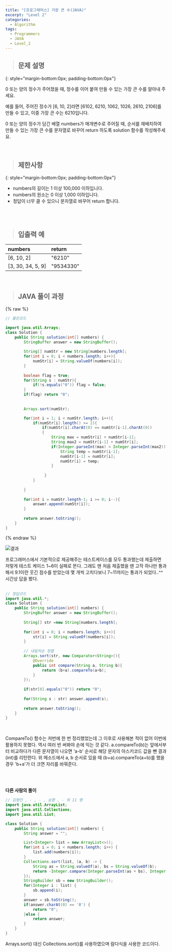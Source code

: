 ```yaml
---
title: "[프로그래머스] 가장 큰 수(JAVA)"
excerpt: "Level 2"
categories: 
  - Algorithm
tags: 
  - Programmers
  - JAVA
  - Level_2
---
```



> ## 문제 설명
{: style="margin-bottom:0px; padding-bottom:0px"}

0 또는 양의 정수가 주어졌을 때, 정수를 이어 붙여 만들 수 있는 가장 큰 수를 알아내 주세요.<br>

예를 들어, 주어진 정수가 [6, 10, 2]라면 [6102, 6210, 1062, 1026, 2610, 2106]를 만들 수 있고, 이중 가장 큰 수는 6210입니다.<br>

0 또는 양의 정수가 담긴 배열 numbers가 매개변수로 주어질 때, 순서를 재배치하여 만들 수 있는 가장 큰 수를 문자열로 바꾸어 return 하도록 solution 함수를 작성해주세요.<br>
<br><br>


> ## 제한사항
{: style="margin-bottom:0px; padding-bottom:0px"}

- numbers의 길이는 1 이상 100,000 이하입니다.
- numbers의 원소는 0 이상 1,000 이하입니다.
- 정답이 너무 클 수 있으니 문자열로 바꾸어 return 합니다.


<br>
<br>


> ## 입출력 예

|numbers|return|
|:------|:------|
|[6, 10, 2]|"6210"|
|[3, 30, 34, 5, 9]|"9534330"|


<br>

> ## JAVA 풀이 과정

{% raw %}

```java
// 틀린코드

import java.util.Arrays;
class Solution {
    public String solution(int[] numbers) {
        StringBuffer answer = new StringBuffer();
        
        String[] numStr = new String[numbers.length];
        for(int i = 0; i < numbers.length; i++){
            numStr[i] = String.valueOf(numbers[i]);
        }
        
        boolean flag = true;
        for(String s : numStr){
            if(!s.equals("0")) flag = false;
        }
        if(flag) return "0";
        
        
        Arrays.sort(numStr);

        for(int i = 1; i < numStr.length; i++){
            if(numStr[i].length() >= 2){
                if(numStr[i].charAt(0) == numStr[i-1].charAt(0))
                {   
                    String max = numStr[i] + numStr[i-1];
                    String max2 = numStr[i-1] + numStr[i];
                    if(Integer.parseInt(max) < Integer.parseInt(max2)) {
                        String temp = numStr[i-1];
                        numStr[i-1] = numStr[i];
                        numStr[i] = temp;
                    }
                    
                 }
            }
                
        }
        
        for(int i = numStr.length-1; i >= 0; i--){
            answer.append(numStr[i]);
        }
        
        return answer.toString();
    }
}
```

{% endraw %}


![결과](https://user-images.githubusercontent.com/70805241/122193424-6f8d1080-cecf-11eb-8bff-6da95943b80a.png)
 <br>

프로그래머스에서 기본적으로 제공해주는 테스트케이스를 모두 통과했는데 제출하면 저렇게 테스트 케이스 1~6이 실패로 뜬다. 그래도 맨 처음 제출했을 땐 고작 하나만 통과해서 9.1이란 웃긴 점수를 받았는데 몇 개씩 고치다보니 7~11까지는 통과가 되었다..^^ 시간상 답을 봤다. <br><br>

```java
// 정답코드
import java.util.*;
class Solution {
    public String solution(int[] numbers) {
        StringBuffer answer = new StringBuffer();
        
        String[] str =new String[numbers.length];
        
        for(int i = 0; i < numbers.length; i++){
            str[i] = String.valueOf(numbers[i]);
        }
        
        // 내림차순 정렬
        Arrays.sort(str, new Comparator<String>(){
            @Override
            public int compare(String a, String b){
                return (b+a).compareTo(a+b);
            }
        });
        
        if(str[0].equals("0")) return "0";
        
        for(String s : str) answer.append(s);
        
        return answer.toString();
    }
}
```

<br>

CompareTo() 함수는 저번에 한 번 정리했었는데 그 이후로 사용해본 적이 없어 이번에 활용하지 못했다. 역시 여러 번 써봐야 손에 익는 것 같다. a.compareTo(b)는 앞에서부터 비교하다가 다른 문자열이 나오면 'a-b' 순서로 해당 문자의 아스키코드 값을 뺀 결과(int)를 리턴한다. 위 메소드에서 a, b 순서로 있을 때 (b+a).compareTo(a+b)를 했을 경우 'b+a'가 더 크면 자리를 바꿔준다. <br>


<br><br>

**다른 사람의 풀이** <br>

```java
// 김형민 , - , - , 승환 , - 외 11 명
import java.util.ArrayList;
import java.util.Collections;
import java.util.List;

class Solution {
    public String solution(int[] numbers) {
        String answer = "";

        List<Integer> list = new ArrayList<>();
        for(int i = 0; i < numbers.length; i++) {
            list.add(numbers[i]);
        }
        Collections.sort(list, (a, b) -> {
            String as = String.valueOf(a), bs = String.valueOf(b);
            return -Integer.compare(Integer.parseInt(as + bs), Integer.parseInt(bs + as));
        });
        StringBuilder sb = new StringBuilder();
        for(Integer i : list) {
            sb.append(i);
        }
        answer = sb.toString();
        if(answer.charAt(0) == '0') {
            return "0";
        }else {
            return answer;
        }
    }
}
```

Arrays.sort() 대신 Collections.sort()를 사용하였으며 람다식을 사용한 코드이다. 